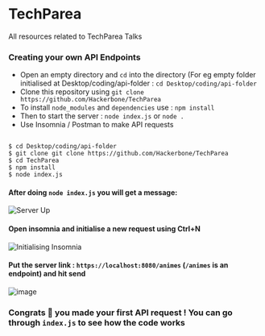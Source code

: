 # TechParea
All resources related to TechParea Talks

### Creating your own API Endpoints

* Open an empty directory and `cd` into the directory (For eg empty folder initialised at Desktop/coding/api-folder : `cd Desktop/coding/api-folder`
* Clone this repository using `git clone https://github.com/Hackerbone/TechParea`
* To install `node_modules` and `dependencies` use : `npm install`
* Then to start the server : `node index.js` or `node .`
* Use Insomnia / Postman to make API requests


```Commands:

$ cd Desktop/coding/api-folder
$ git clone git clone https://github.com/Hackerbone/TechParea
$ cd TechParea
$ npm install
$ node index.js
```

#### After doing `node index.js` you will get a message:

![Server Up](https://user-images.githubusercontent.com/20267705/115249991-c92ec400-a146-11eb-9829-0ad0107ad1b8.png)

#### Open insomnia and initialise a new request using Ctrl+N
 
![Initialising Insomnia](https://user-images.githubusercontent.com/20267705/115250172-f3808180-a146-11eb-9b92-6193dfdeac25.png)

#### Put the server link : `https://localhost:8080/animes` (`/animes` is an endpoint) and hit send

![image](https://user-images.githubusercontent.com/20267705/115250377-20349900-a147-11eb-84a2-09a034adfe6e.png)


### Congrats 👏 you made your first API request ! You can go through `index.js` to see how the code works




